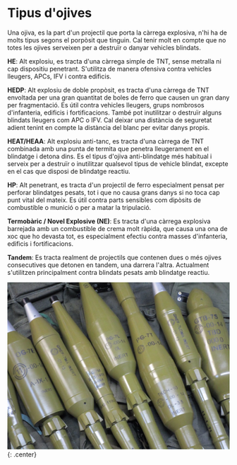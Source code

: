 # Tipus d'ojives

Una ojiva, es la part d'un projectil que porta la càrrega explosiva, n'hi ha de molts tipus segons el porpòsit que tinguin. Cal tenir molt en compte que no totes les ojives serveixen per a destruïr o danyar vehicles blindats.

**HE**: Alt explosiu, es tracta d'una càrrega simple de TNT, sense metralla ni cap dispositiu penetrant. S'utilitza de manera ofensiva contra vehicles lleugers, APCs, IFV i contra edificis.

**HEDP**: Alt explosiu de doble propòsit, es tracta d'una càrrega de TNT envoltada per una gran quantitat de boles de ferro que causen un gran dany per fragmentació. Es útil contra vehicles lleugers, grups nombrosos d'infanteria, edificis i fortificacions. També pot inutilitzar o destruïr alguns blindats lleugers com APC o IFV. Cal deixar una distància de seguretat adient tenint en compte la distància del blanc per evitar danys propis.

**HEAT/HEAA**: Alt explosiu anti-tanc, es tracta d'una càrrega de TNT combinada amb una punta de termita que penetra lleugerament en el blindatge i detona dins. Es el tipus d'ojiva anti-blindatge més habitual i serveix per a destruïr o inutilitzar qualsevol tipus de vehicle blindat, excepte en el cas que disposi de blindatge reactiu.

**HP**: Alt penetrant, es tracta d'un projectil de ferro especialment pensat per perforar blindatges pesats, tot i que no causa grans danys si no toca cap punt vital del mateix. Es útil contra parts sensibles com dipòsits de combustible o munició o per a matar la tripulació.

**Termobàric / Novel Explosive (NE)**: Es tracta d'una càrrega explosiva barrejada amb un combustible de crema molt ràpida, que causa una ona de xoc que ho devasta tot, es especialment efectiu contra masses d'infanteria, edificis i fortificacions.

**Tandem**: Es tracta realment de projectils que contenen dues o més ojives consecutives que detonen en tandem, una darrera l'altra. Actualment s'utilitzen principalment contra blindats pesats amb blindatge reactiu.

![image](../_imatges/ojivesrpg.jpg){: .center}
